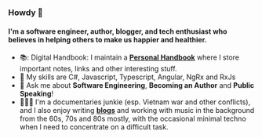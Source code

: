 ### Howdy 👋

#### I'm a software engineer, author, blogger, and tech enthusiast who believes in helping others to make us happier and healthier.

- 📚: Digital Handbook: I maintain a [**Personal Handbook**](https://github.com/georgemarklow/georgemarklow/blob/main/SUMMARY.md) where I store important notes, links and other interesting stuff. 
- 🌱 My skills are C#, Javascript, Typescript, Angular, NgRx and RxJs
- 💬 Ask me about **Software Engineering**, **Becoming an Author** and **Public Speaking**! 
- 🧘🏻‍♂️ I'm a documentaries junkie (esp. Vietnam war and other conflicts), and I also enjoy writing [**blogs**](https://marklowg.medium.com/) and working with music in the background from the 60s, 70s and 80s mostly, with the occasional minimal techno when I need to concentrate on a difficult task. 
